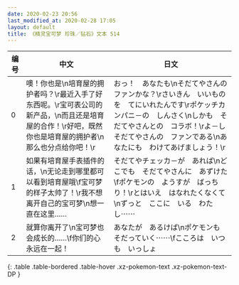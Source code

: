 ```yaml
---
date: 2020-02-23 20:56
last_modified_at: 2020-02-28 17:05
layout: default
title: 《精灵宝可梦 珍珠／钻石》文本 514
---
```

| 编号 | 中文 | 日文 |
| ---- | ---- | ---- |
| 0 | 噢！你也是\n培育屋的拥护者吗？\r最近入手了好东西呢。\r宝可表公司的新产品，\n而且还是培育屋的合作！\r好吧，既然你也是培育屋的拥护者\n那么也分点给你吧！\r | おっ！　あなたも\nそだてやさんの　ファンかな？\rさいきん　いいものを　てにいれたんです\rポケッチカンパニ－の　しんさく\nしかも　そだてやさんとの　コラボ！\rよ－し　そだてやさんの　ファンである\nあなたにも　わけてあげましょう！\r |
| 1 | 如果有培育屋手表插件的话，\n无论走到哪里都可以看到培育屋哦\f宝可梦的样子太帅了！\r我不想离开自己的宝可梦\n想一直在这里…… | そだてやチェッカ－が　あれば\nどこでも　そだてやさんに　あずけた\fポケモンの　ようすが　ばっちり！\rとはいえ　はなれたくなくて\nずっと　ここに　いる　わたし⋯⋯ |
| 2 | 就算你离开了\n宝可梦也会成长的……\f你们的心永远在一起！ | あなたが　あるけば\nポケモンも　そだっていく⋯⋯\fこころは　いつも　いっしょ |
{: .table .table-bordered .table-hover .xz-pokemon-text .xz-pokemon-text-DP }
